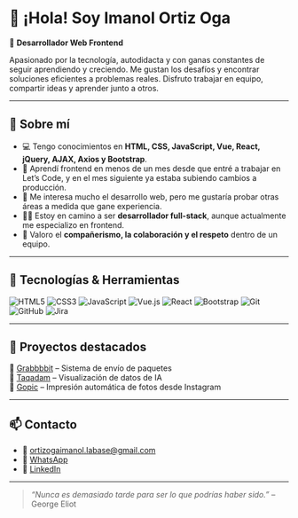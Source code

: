 # 👋 ¡Hola! Soy Imanol Ortiz Oga

🎯 **Desarrollador Web Frontend**

Apasionado por la tecnología, autodidacta y con ganas constantes de seguir aprendiendo y creciendo. Me gustan los desafíos y encontrar soluciones eficientes a problemas reales. Disfruto trabajar en equipo, compartir ideas y aprender junto a otros.

---

## 🧠 Sobre mí

- 💻 Tengo conocimientos en **HTML, CSS, JavaScript, Vue, React, jQuery, AJAX, Axios y Bootstrap**.
- 🚀 Aprendí frontend en menos de un mes desde que entré a trabajar en Let’s Code, y en el mes siguiente ya estaba subiendo cambios a producción.
- 🧩 Me interesa mucho el desarrollo web, pero me gustaría probar otras áreas a medida que gane experiencia.
- 👨‍💻 Estoy en camino a ser **desarrollador full-stack**, aunque actualmente me especializo en frontend.
- 🤝 Valoro el **compañerismo, la colaboración y el respeto** dentro de un equipo.

---

## 🔧 Tecnologías & Herramientas

![HTML5](https://img.shields.io/badge/-HTML5-E34F26?logo=html5&logoColor=white&style=flat)
![CSS3](https://img.shields.io/badge/-CSS3-1572B6?logo=css3&logoColor=white&style=flat)
![JavaScript](https://img.shields.io/badge/-JavaScript-F7DF1E?logo=javascript&logoColor=black&style=flat)
![Vue.js](https://img.shields.io/badge/-Vue.js-42b883?logo=vue.js&logoColor=white&style=flat)
![React](https://img.shields.io/badge/-React-61DAFB?logo=react&logoColor=black&style=flat)
![Bootstrap](https://img.shields.io/badge/-Bootstrap-7952B3?logo=bootstrap&logoColor=white&style=flat)
![Git](https://img.shields.io/badge/-Git-F05032?logo=git&logoColor=white&style=flat)
![GitHub](https://img.shields.io/badge/-GitHub-181717?logo=github&logoColor=white&style=flat)
![Jira](https://img.shields.io/badge/-Jira-0052CC?logo=jira&logoColor=white&style=flat)

---

## 📌 Proyectos destacados

🔹 [Grabbbbit](https://grabbbitapp.com) – Sistema de envío de paquetes  
🔹 [Taqadam](https://taqadam.kaust.edu.sa) – Visualización de datos de IA  
🔹 [Gopic](https://gopic.odoo.com) – Impresión automática de fotos desde Instagram

---

## 📫 Contacto

- 📩 ortizogaimanol.labase@gmail.com  
- 💬 [WhatsApp](https://wa.link/nj2c8b)  
- 💼 [LinkedIn](https://www.linkedin.com/in/imanol-ortiz-oga)

---

> *“Nunca es demasiado tarde para ser lo que podrías haber sido.”* – George Eliot
